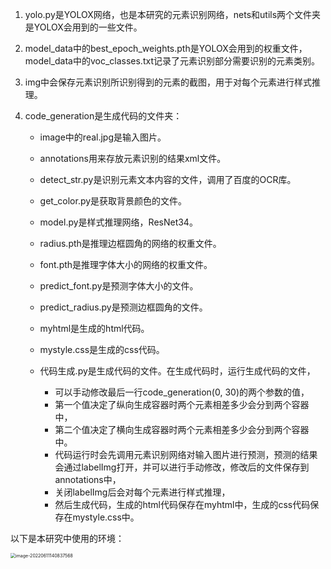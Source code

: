 1. yolo.py是YOLOX网络，也是本研究的元素识别网络，nets和utils两个文件夹是YOLOX会用到的一些文件。

2. model_data中的best_epoch_weights.pth是YOLOX会用到的权重文件，model_data中的voc_classes.txt记录了元素识别部分需要识别的元素类别。

3. img中会保存元素识别所识别得到的元素的截图，用于对每个元素进行样式推理。

4. code_generation是生成代码的文件夹：

   - image中的real.jpg是输入图片。
   - annotations用来存放元素识别的结果xml文件。

   - detect_str.py是识别元素文本内容的文件，调用了百度的OCR库。

   - get_color.py是获取背景颜色的文件。

   - model.py是样式推理网络，ResNet34。

   - radius.pth是推理边框圆角的网络的权重文件。

   - font.pth是推理字体大小的网络的权重文件。
   - predict_font.py是预测字体大小的文件。
   - predict_radius.py是预测边框圆角的文件。

   - myhtml是生成的html代码。

   - mystyle.css是生成的css代码。
   - 代码生成.py是生成代码的文件。在生成代码时，运行生成代码的文件，
     - 可以手动修改最后一行code_generation(0, 30)的两个参数的值，
     - 第一个值决定了纵向生成容器时两个元素相差多少会分到两个容器中，
     - 第二个值决定了横向生成容器时两个元素相差多少会分到两个容器中。
     - 代码运行时会先调用元素识别网络对输入图片进行预测，预测的结果会通过labelImg打开，并可以进行手动修改，修改后的文件保存到annotations中，
     - 关闭labelImg后会对每个元素进行样式推理，
     - 然后生成代码，生成的html代码保存在myhtml中，生成的css代码保存在mystyle.css中。

以下是本研究中使用的环境：

<img src="C:\Users\chenchen\AppData\Roaming\Typora\typora-user-images\image-20220611140837568.png" alt="image-20220611140837568" style="zoom: 50%;" />
